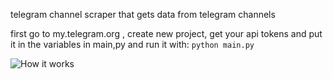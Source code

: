 telegram channel scraper that gets data from telegram channels

first go to my.telegram.org , create new project, get your api tokens and put it in the variables in main,py 
and run it with:
```python main.py```


![How it works](public/image.png)
